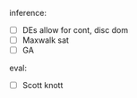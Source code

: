 inference:

+ [ ] DEs allow for cont, disc dom
+ [ ] Maxwalk sat
+ [ ] GA

eval:

+ [ ] Scott knott
